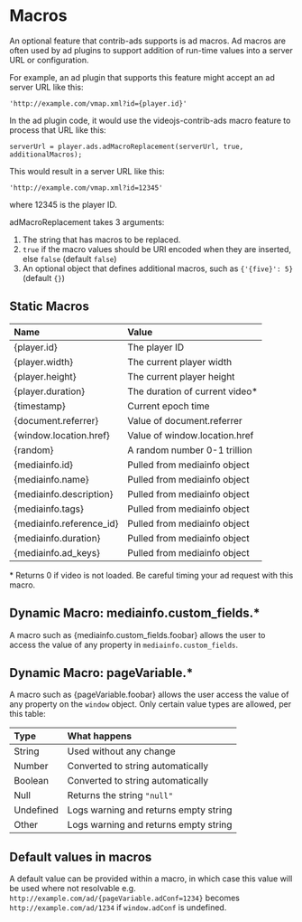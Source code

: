 # Macros

An optional feature that contrib-ads supports is ad macros. Ad macros are often used by ad plugins to support addition of run-time values into a server URL or configuration.

For example, an ad plugin that supports this feature might accept an ad server URL like this:

`'http://example.com/vmap.xml?id={player.id}'`

In the ad plugin code, it would use the videojs-contrib-ads macro feature to process that URL like this:

`serverUrl = player.ads.adMacroReplacement(serverUrl, true, additionalMacros);`

This would result in a server URL like this:

`'http://example.com/vmap.xml?id=12345'`

where 12345 is the player ID.

adMacroReplacement takes 3 arguments:

1. The string that has macros to be replaced.
2. `true` if the macro values should be URI encoded when they are inserted, else `false` (default `false`)
3. An optional object that defines additional macros, such as `{'{five}': 5}` (default `{}`)

## Static Macros

| Name                     | Value                          |
|:-------------------------|:-------------------------------|
| {player.id}              | The player ID                  |
| {player.width}           | The current player width       |
| {player.height}          | The current player height      |
| {player.duration}        | The duration of current video* |
| {timestamp}              | Current epoch time             |
| {document.referrer}      | Value of document.referrer     |
| {window.location.href}   | Value of window.location.href  |
| {random}                 | A random number 0-1 trillion   |
| {mediainfo.id}           | Pulled from mediainfo object   |
| {mediainfo.name}         | Pulled from mediainfo object   |
| {mediainfo.description}  | Pulled from mediainfo object   |
| {mediainfo.tags}         | Pulled from mediainfo object   |
| {mediainfo.reference_id} | Pulled from mediainfo object   |
| {mediainfo.duration}     | Pulled from mediainfo object   |
| {mediainfo.ad_keys}      | Pulled from mediainfo object   |

\* Returns 0 if video is not loaded. Be careful timing your ad request with this macro.

## Dynamic Macro: mediainfo.custom_fields.*

A macro such as {mediainfo.custom_fields.foobar} allows the user to access the value of any property in `mediainfo.custom_fields`.

## Dynamic Macro: pageVariable.*

A macro such as {pageVariable.foobar} allows the user access the value of any property on the `window` object. Only certain value types are allowed, per this table:

| Type      | What happens                          |
|:----------|:--------------------------------------|
| String    | Used without any change               |
| Number    | Converted to string automatically     |
| Boolean   | Converted to string automatically     |
| Null      | Returns the string `"null"`           |
| Undefined | Logs warning and returns empty string |
| Other     | Logs warning and returns empty string |

## Default values in macros

A default value can be provided within a macro, in which case this value will be used where not resolvable e.g. `http://example.com/ad/{pageVariable.adConf=1234}` becomes `http://example.com/ad/1234` if `window.adConf` is undefined.
